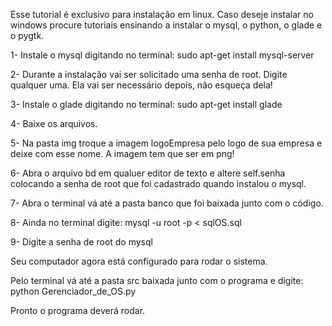 Esse tutorial é exclusivo para instalação em linux. Caso deseje instalar no windows procure tutoriais ensinando a instalar o mysql, o python, o glade e o pygtk.

1- Instale o mysql digitando no terminal:
sudo apt-get install mysql-server

2- Durante a instalação vai ser solicitado uma senha de root. Digite qualquer uma. Ela vai ser necessário depois, não esqueça dela!

3- Instale o glade digitando no terminal:
sudo apt-get install glade

4- Baixe os arquivos.

5- Na pasta img troque a imagem logoEmpresa pelo logo de sua empresa e deixe com esse nome. A imagem tem que ser em png!

6- Abra o arquivo bd em qualuer editor de texto e altere self.senha colocando a senha de root que foi cadastrado quando instalou o mysql.

7- Abra o terminal vá até a pasta banco que foi baixada junto com o código.

8- Ainda no terminal digite:
mysql -u root -p < sqlOS.sql

9- Digite a senha de root do mysql

Seu computador agora está configurado para rodar o sistema.

Pelo terminal vá até a pasta src baixada junto com o programa e digite:
python Gerenciador\_de\_OS.py

Pronto o programa deverá rodar.